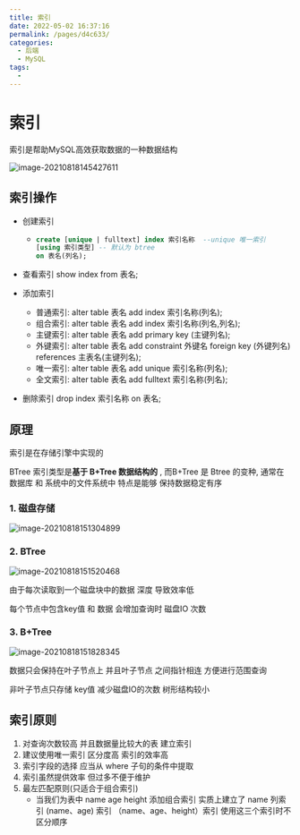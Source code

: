 ```yaml
---
title: 索引
date: 2022-05-02 16:37:16
permalink: /pages/d4c633/
categories:
  - 后端
  - MySQL
tags:
  - 
---
```

# 索引

索引是帮助MySQL高效获取数据的一种数据结构

![image-20210818145427611](https://cdn.jsdelivr.net/gh/Iekrwh/images/md-images/image-20210818145427611.png)

## 索引操作

- 创建索引

  - ```sql
    create [unique | fulltext] index 索引名称  --unique 唯一索引 
    [using 索引类型] -- 默认为 btree
    on 表名(列名);
    ```

- 查看索引  show index from 表名;

- 添加索引

  - 普通索引: alter table 表名 add index 索引名称(列名);
  - 组合索引: alter table 表名 add index 索引名称(列名,列名);
  - 主键索引: alter table 表名 add primary key (主键列名);
  - 外键索引: alter table 表名 add constraint 外键名 foreign key (外键列名) references 主表名(主键列名);
  - 唯一索引: alter table 表名 add unique 索引名称(列名);
  - 全文索引: alter table 表名 add fulltext 索引名称(列名);

- 删除索引 drop index 索引名称 on 表名;



## 原理

索引是在存储引擎中实现的

BTree 索引类型是**基于 B+Tree 数据结构的** , 而B+Tree 是 Btree 的变种, 通常在数据库 和 系统中的文件系统中 特点是能够 保持数据稳定有序

### 1. 磁盘存储

![image-20210818151304899](https://cdn.jsdelivr.net/gh/Iekrwh/images/md-images/image-20210818151304899.png)

### 2. BTree

![image-20210818151520468](https://cdn.jsdelivr.net/gh/Iekrwh/images/md-images/image-20210818151520468.png)

由于每次读取到一个磁盘块中的数据 深度 导致效率低

每个节点中包含key值 和 数据 会增加查询时 磁盘IO 次数



### 3. B+Tree

![image-20210818151828345](https://cdn.jsdelivr.net/gh/Iekrwh/images/md-images/image-20210818151828345.png)

数据只会保持在叶子节点上 并且叶子节点 之间指针相连 方便进行范围查询

非叶子节点只存储 key值  减少磁盘IO的次数 树形结构较小



## 索引原则

1. 对查询次数较高 并且数据量比较大的表 建立索引
2. 建议使用唯一索引  区分度高 索引的效率高
3. 索引字段的选择  应当从 where 子句的条件中提取
4. 索引虽然提供效率  但过多不便于维护
5. 最左匹配原则(只适合于组合索引)
   - 当我们为表中 name age height 添加组合索引  实质上建立了 name 列索引  (name、age) 索引  （name、age、height）索引   使用这三个索引时不区分顺序





